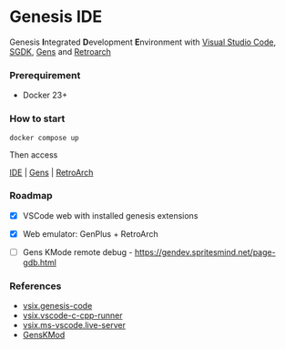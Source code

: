 # Genesis IDE

Genesis **I**ntegrated **D**evelopment **E**nvironment with [Visual Studio Code](https://code.visualstudio.com), [SGDK](https://github.com/Stephane-D/SGDK), [Gens](http://www.gens.me) and [Retroarch](https://www.retroarch.com)

### Prerequirement
* Docker 23+

### How to start

```shell
docker compose up
```
Then access

[IDE](http://localhost:9090) | [Gens](http://localhost:9000) | [RetroArch](http://localhost:7070)


### Roadmap

- [x] VSCode web with installed genesis extensions
- [x] Web emulator: GenPlus + RetroArch
- [ ] Gens KMode remote debug - https://gendev.spritesmind.net/page-gdb.html


### References

* [vsix.genesis-code](https://github.com/zerasul/genesis-code)
* [vsix.vscode-c-cpp-runner](https://github.com/franneck94/vscode-c-cpp-runner)
* [vsix.ms-vscode.live-server](https://github.com/microsoft/vscode-livepreview)
* [GensKMod](https://bitbucket.org/SpritesMind/genskmod)
